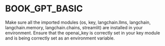 # BOOK_GPT_BASIC

Make sure all the imported modules (os, key, langchain.llms, langchain, langchain.memory, langchain.chains, streamlit) are installed in your environment.
Ensure that the openai_key is correctly set in your key module and is being correctly set as an environment variable.
